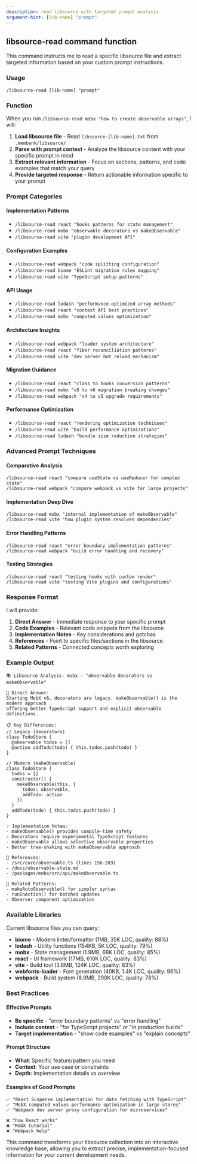 ```yaml
---
description: read libsource with targeted prompt analysis
argument-hint: [lib-name] "prompt"
---
```


## libsource-read command function

This command instructs me to read a specific libsource file and extract targeted information based on your custom prompt instructions.

### Usage

`/libsource-read [lib-name] "prompt"`

### Function

When you run `/libsource-read mobx "how to create observable arrays"`, I will:

1. **Load libsource file** - Read `libsource-[lib-name].txt` from `.membank/libsource/`
2. **Parse with prompt context** - Analyze the libsource content with your specific prompt in mind
3. **Extract relevant information** - Focus on sections, patterns, and code examples that match your query
4. **Provide targeted response** - Return actionable information specific to your prompt

### Prompt Categories

#### Implementation Patterns
- `/libsource-read react "hooks patterns for state management"`
- `/libsource-read mobx "observable decorators vs makeObservable"`
- `/libsource-read vite "plugin development API"`

#### Configuration Examples
- `/libsource-read webpack "code splitting configuration"`
- `/libsource-read biome "ESLint migration rules mapping"`
- `/libsource-read vite "TypeScript setup patterns"`

#### API Usage
- `/libsource-read lodash "performance-optimized array methods"`
- `/libsource-read react "context API best practices"`
- `/libsource-read mobx "computed values optimization"`

#### Architecture Insights
- `/libsource-read webpack "loader system architecture"`
- `/libsource-read react "fiber reconciliation patterns"`
- `/libsource-read vite "dev server hot reload mechanism"`

#### Migration Guidance
- `/libsource-read react "class to hooks conversion patterns"`
- `/libsource-read mobx "v5 to v6 migration breaking changes"`
- `/libsource-read webpack "v4 to v5 upgrade requirements"`

#### Performance Optimization
- `/libsource-read react "rendering optimization techniques"`
- `/libsource-read vite "build performance optimizations"`
- `/libsource-read lodash "bundle size reduction strategies"`

### Advanced Prompt Techniques

#### Comparative Analysis
```
/libsource-read react "compare useState vs useReducer for complex state"
/libsource-read webpack "compare webpack vs vite for large projects"
```

#### Implementation Deep Dive
```
/libsource-read mobx "internal implementation of makeObservable"
/libsource-read vite "how plugin system resolves dependencies"
```

#### Error Handling Patterns
```
/libsource-read react "error boundary implementation patterns"
/libsource-read webpack "build error handling and recovery"
```

#### Testing Strategies
```
/libsource-read react "testing hooks with custom render"
/libsource-read vite "testing Vite plugins and configurations"
```

### Response Format

I will provide:

1. **Direct Answer** - Immediate response to your specific prompt
2. **Code Examples** - Relevant code snippets from the libsource
3. **Implementation Notes** - Key considerations and gotchas
4. **References** - Point to specific files/sections in the libsource
5. **Related Patterns** - Connected concepts worth exploring

### Example Output

```
📚 Libsource Analysis: mobx - "observable decorators vs makeObservable"

🎯 Direct Answer:
Starting MobX v6, decorators are legacy. makeObservable() is the modern approach 
offering better TypeScript support and explicit observable definitions.

📋 Key Differences:
// Legacy (decorators)
class TodoStore {
  @observable todos = []
  @action addTodo(todo) { this.todos.push(todo) }
}

// Modern (makeObservable)
class TodoStore {
  todos = []
  constructor() {
    makeObservable(this, {
      todos: observable,
      addTodo: action
    })
  }
  addTodo(todo) { this.todos.push(todo) }
}

💡 Implementation Notes:
- makeObservable() provides compile-time safety
- Decorators require experimental TypeScript features
- makeObservable allows selective observable properties
- Better tree-shaking with makeObservable approach

📁 References:
- /src/core/observable.ts (lines 156-203)
- /docs/observable-state.md
- /packages/mobx/src/api/makeObservable.ts

🔗 Related Patterns:
- makeAutoObservable() for simpler syntax
- runInAction() for batched updates
- Observer component optimization
```

### Available Libraries

Current libsource files you can query:
- **biome** - Modern linter/formatter (1MB, 35K LOC, quality: 88%)
- **lodash** - Utility functions (154KB, 5K LOC, quality: 79%)
- **mobx** - State management (1.9MB, 68K LOC, quality: 85%)
- **react** - UI framework (17MB, 610K LOC, quality: 83%)
- **vite** - Build tool (3.8MB, 124K LOC, quality: 83%)
- **webfonts-loader** - Font generation (40KB, 1.4K LOC, quality: 96%)
- **webpack** - Build system (8.9MB, 290K LOC, quality: 78%)

### Best Practices

#### Effective Prompts
- **Be specific** - "error boundary patterns" vs "error handling"
- **Include context** - "for TypeScript projects" or "in production builds"
- **Target implementation** - "show code examples" vs "explain concepts"

#### Prompt Structure
- **What**: Specific feature/pattern you need
- **Context**: Your use case or constraints
- **Depth**: Implementation details vs overview

#### Examples of Good Prompts
```
✅ "React Suspense implementation for data fetching with TypeScript"
✅ "MobX computed values performance optimization in large stores"
✅ "Webpack dev server proxy configuration for microservices"

❌ "how React works"
❌ "MobX tutorial"
❌ "Webpack help"
```

This command transforms your libsource collection into an interactive knowledge base, allowing you to extract precise, implementation-focused information for your current development needs.